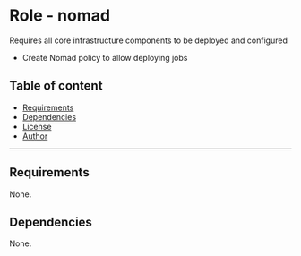 # Role - nomad

Requires all core infrastructure components to be deployed and configured

- Create Nomad policy to allow deploying jobs

## Table of content

- [Requirements](#requirements)
- [Dependencies](#dependencies)
- [License](#license)
- [Author](#author)

---

## Requirements

None.




## Dependencies

None.
